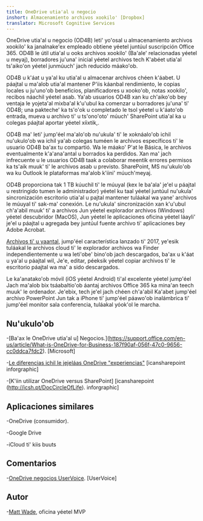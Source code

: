 ```yaml
---
title: OneDrive utia'al u negocio
inshort: Almacenamiento archivos xookilo' [Dropbox]
translator: Microsoft Cognitive Services
---
```



OneDrive utia'al u negocio (OD4B) leti' yo'osal u almacenamiento archivos xookilo' ka janalnake'ex empleado obtiene yéetel juntúul suscripción Office 365. OD4B le útil utia'al u ooks archivos xookilo' (Ba'ale' relacionadas yéetel u meyaj), borradores ju'una' inicial yéetel archivos tech K'abéet utia'al ts'aiko'on yéetel junmúuch' jach reducido máako'ob.

OD4B u k'áat u ya'al ku utia'al u almacenar archivos chéen k'áabet. U páajtal u ma'alob utia'al mantener P'iis káanbal rendimiento, le copias locales u ju'uno'ob beneficios, planificadores u xooko'ob, notas xookilo', recibos náachil yéetel asab. Ya'ab usuarios OD4B xan ku ch'aiko'ob bey ventaja le yojeta'al mixba'al k'u'ubul ka comenzar u borradores ju'una' ti' OD4B; una pakteche' ka ts'o'ok u completado le tsol yéetel u k'áato'ob entrada, mueva u archivo ti' u ts'ono'oto' múuch' SharePoint utia'al ka u colegas páajtal aportar yéetel xíixtik,.

OD4B ma' leti' jump'éel ma'alo'ob nu'ukula' ti' le xoknáalo'ob ichil nu'ukulo'ob wa ichil ya'ab colegas tuméen le archivos específicos ti' le usuario OD4B ba'ax tu compartió. Wa le máako' P'at le Básica, le archivos eventualmente k'a'ana'antal u borrados ka perdidos. Xan ma' jach infrecuente u le usuarios OD4B taak a colaborar meentik errores permisos ka ts'aik muuk' ti' le archivos asab u previsto. SharePoint, MS nu'ukulo'ob wa ku Outlook le plataformas ma'alob k'iini' múuch'meyaj.

OD4B proporciona tak 1 TB kúuchil ti' le múuyal (kex le ba'ala' je'el u páajtal u restringido tumen le administrador) yéetel ku taal yéetel juntúul nu'ukula' sincronización escritorio utia'al u pajtal mantener tuláakal wa yane' archivos le múuyal ti' sak-ma' conexión. Le nu'ukula' sincronización xan k'u'ubul ch'a'abil muuk' ti' a archivos Jun yéetel explorador archivos (Windows) yéetel descubridor (MacOS), Jun yéetel le aplicaciones oficina yéetel láayli' je'el u páajtal u agregada bey juntúul fuente archivo ti' aplicaciones bey Adobe Acrobat. 

[Archivos ti' u yaantal](https://blogs.office.com/en-us/2017/05/11/introducing-onedrive-files-on-demand-and-additional-features-making-it-easier-to-access-and-share-files/), jump'éel característica lanzado ti' 2017, ye'esik tuláakal le archivos cloud ti' le explorador archivos wa Finder independientemente u wa leti'obe' bino'ob jach descargados, ba'ax u k'áat u ya'al u páajtal wil, Je'e, editar, péeksik yéetel copiar archivos ti' le escritorio páajtal wa ma' a sido descargados.

Le ka'anatako'ob móvil (iOS yéetel Android) ti'al excelente yéetel jump'éel Jach ma'alob bix tsáabaltio'ob áantaj archivos Office 365 ka mina'an teech muuk' le ordenador. Je'ebix, tech je'el jach chéen ch'a'abil Ka'abet jump'éel archivo PowerPoint Jun tak a iPhone ti' jump'éel páawo'ob inalámbrica ti' jump'éel monitor sala conferencia, tuláakal yóok'ol le marcha.

Nu'ukulo'ob
---------

-[Ba'ax le OneDrive utia'al u]
    Negocios.](https://support.office.com/en-us/article/What-is-OneDrive-for-Business-187f90af-056f-47c0-9656-cc0ddca7fdc2).
    \[Microsoft\]

-[Le diferencias ichil le jejeláas OneDrive
    "experiencias"](http://icsh.pt/OneDriveTree) \[icansharepoint
    inforgraphic\]

-[K'iin utilizar OneDrive versus SharePoint] \[icansharepoint (http://icsh.pt/DocCircleOfLife).
    inforgraphic\]

Aplicaciones similares
--------------------

-OneDrive (consumidor).

-Google Drive

-iCloud ti' kiis buuts

Comentarios
---------

-[OneDrive negocios UserVoice](https://onedrive.uservoice.com/forums/262982-onedrive/category/86090-onedrive-for-business).
    \[UserVoice\]

Autor
---------

-[Matt Wade](https://www.linkedin.com/in/thatmattwade/), oficina yéetel MVP

